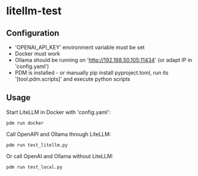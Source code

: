 # litellm-test

## Configuration

* 'OPENAI_API_KEY' environment variable must be set
* Docker must work
* Ollama should be running on 'http://192.168.50.105:11434' (or adapt IP in 'config.yaml')
* PDM is installed - or manually pip install pyproject.toml, run its '[tool.pdm.scripts]' and execute python scripts

## Usage

Start LiteLLM in Docker with 'config.yaml':
```
pdm run docker
```

Call OpenAPI and Ollama through LiteLLM:
```
pdm run test_litellm.py
```
Or call OpenAI and Ollama without LiteLLM:
```
pdm run test_local.py
```

